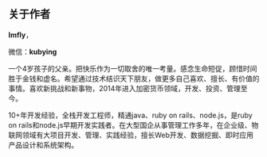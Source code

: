 ## 关于作者


**Imfly**，

微信：**kubying**

一个4岁孩子的父亲。把快乐作为一切取舍的唯一考量。感念生命短促，顾惜时间胜于金钱和虚名。希望通过技术结识天下朋友，做更多自己喜欢、擅长、有价值的事情。喜欢新挑战和新事物，2014年进入加密货币领域，开发、投资、管理至今。

10+年开发经验，全栈开发工程师，精通java、ruby on rails、node.js，是ruby on rails和node.js早期开发实践者。在大型国企从事管理工作多年，在企业级、物联网领域有大项目开发、管理、实践经验，擅长Web开发、数据挖掘、即时应用产品设计和系统架构。





